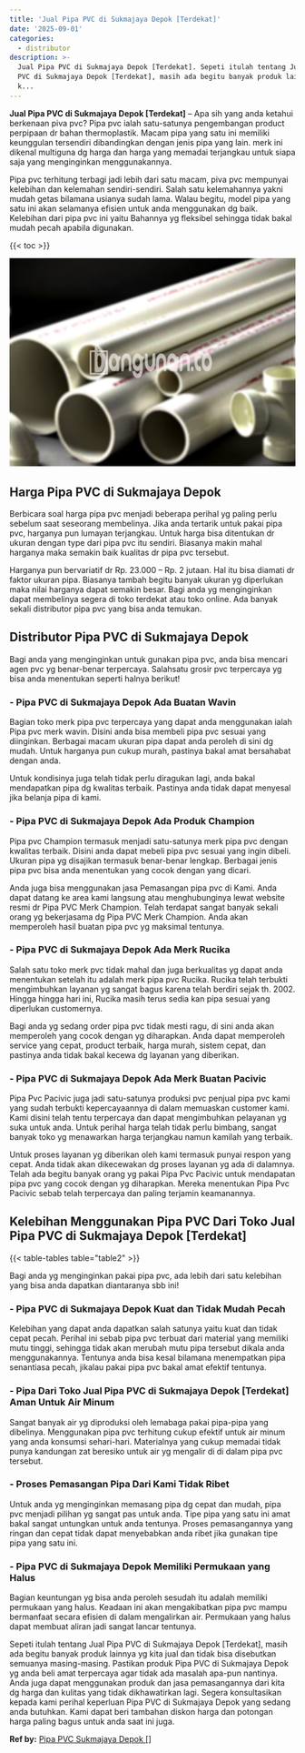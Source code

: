 ```yaml
---
title: 'Jual Pipa PVC di Sukmajaya Depok [Terdekat]'
date: '2025-09-01'
categories:
  - distributor
description: >-
  Jual Pipa PVC di Sukmajaya Depok [Terdekat]. Sepeti itulah tentang Jual Pipa
  PVC di Sukmajaya Depok [Terdekat], masih ada begitu banyak produk lainnya yg
  k...
---
```


**Jual Pipa PVC di Sukmajaya Depok \[Terdekat\]** – Apa sih yang anda ketahui berkenaan piva pvc? Pipa pvc ialah satu-satunya pengembangan product perpipaan dr bahan thermoplastik. Macam pipa yang satu ini memiliki keunggulan tersendiri dibandingkan dengan jenis pipa yang lain. merk ini dikenal multiguna dg harga dan harga yang memadai terjangkau untuk siapa saja yang menginginkan menggunakannya.

Pipa pvc terhitung terbagi jadi lebih dari satu macam, piva pvc mempunyai kelebihan dan kelemahan sendiri-sendiri. Salah satu kelemahannya yakni mudah getas bilamana usianya sudah lama. Walau begitu, model pipa yang satu ini akan selamanya efisien untuk anda menggunakan dg baik. Kelebihan dari pipa pvc ini yaitu Bahannya yg fleksibel sehingga tidak bakal mudah pecah apabila digunakan.

{{< toc >}}

![Jual Pipa PVC di Sukmajaya Depok [Terdekat]](/images/jaul-pipa-pvc-24.png)

## Harga Pipa PVC di Sukmajaya Depok

Berbicara soal harga pipa pvc menjadi beberapa perihal yg paling perlu sebelum saat seseorang membelinya. Jika anda tertarik untuk pakai pipa pvc, harganya pun lumayan terjangkau. Untuk harga bisa ditentukan dr ukuran dengan type dari pipa pvc itu sendiri. Biasanya makin mahal harganya maka semakin baik kualitas dr pipa pvc tersebut.

Harganya pun bervariatif dr Rp. 23.000 – Rp. 2 jutaan. Hal itu bisa diamati dr faktor ukuran pipa. Biasanya tambah begitu banyak ukuran yg diperlukan maka nilai harganya dapat semakin besar. Bagi anda yg menginginkan dapat membelinya segera di toko terdekat atau toko online. Ada banyak sekali distributor pipa pvc yang bisa anda temukan.

## Distributor Pipa PVC di Sukmajaya Depok

Bagi anda yang menginginkan untuk gunakan pipa pvc, anda bisa mencari agen pvc yg benar-benar terpercaya. Salahsatu grosir pvc terpercaya yg bisa anda menentukan seperti halnya berikut!

### \- Pipa PVC di Sukmajaya Depok Ada Buatan Wavin

Bagian toko merk pipa pvc terpercaya yang dapat anda menggunakan ialah Pipa pvc merk wavin. Disini anda bisa membeli pipa pvc sesuai yang diinginkan. Berbagai macam ukuran pipa dapat anda peroleh di sini dg mudah. Untuk harganya pun cukup murah, pastinya bakal amat bersahabat dengan anda.

Untuk kondisinya juga telah tidak perlu diragukan lagi, anda bakal mendapatkan pipa dg kwalitas terbaik. Pastinya anda tidak dapat menyesal jika belanja pipa di kami.

### \- Pipa PVC di Sukmajaya Depok Ada Produk Champion

Pipa pvc Champion termasuk menjadi satu-satunya merk pipa pvc dengan kwalitas terbaik. Disini anda dapat mebeli pipa pvc sesuai yang ingin dibeli. Ukuran pipa yg disajikan termasuk benar-benar lengkap. Berbagai jenis pipa pvc bisa anda menentukan yang cocok dengan yang dicari.

Anda juga bisa menggunakan jasa Pemasangan pipa pvc di Kami. Anda dapat datang ke area kami langsung atau menghubunginya lewat website resmi dr Pipa PVC Merk Champion. Telah terdapat sangat banyak sekali orang yg bekerjasama dg Pipa PVC Merk Champion. Anda akan memperoleh hasil buatan pipa pvc yg maksimal tentunya.

### \- Pipa PVC di Sukmajaya Depok Ada Merk Rucika

Salah satu toko merk pvc tidak mahal dan juga berkualitas yg dapat anda menentukan setelah itu adalah merk pipa pvc Rucika. Rucika telah terbukti mengimbuhkan layanan yg sangat bagus karena telah berdiri sejak th. 2002. Hingga hingga hari ini, Rucika masih terus sedia kan pipa sesuai yang diperlukan customernya.

Bagi anda yg sedang order pipa pvc tidak mesti ragu, di sini anda akan memperoleh yang cocok dengan yg diharapkan. Anda dapat memperoleh service yang cepat, product terbaik, harga murah, sistem cepat, dan pastinya anda tidak bakal kecewa dg layanan yang diberikan.

### \- Pipa PVC di Sukmajaya Depok Ada Merk Buatan Pacivic

Pipa Pvc Pacivic juga jadi satu-satunya produksi pvc penjual pipa pvc kami yang sudah terbukti kepercayaannya di dalam memuaskan customer kami. Kami disini telah tentu terpercaya dan dapat mengimbuhkan pelayanan yg suka untuk anda. Untuk perihal harga telah tidak perlu bimbang, sangat banyak toko yg menawarkan harga terjangkau namun kamilah yang terbaik.

Untuk proses layanan yg diberikan oleh kami termasuk punyai respon yang cepat. Anda tidak akan dikecewakan dg proses layanan yg ada di dalamnya. Telah ada begitu banyak orang yg pakai Pipa Pvc Pacivic untuk mendapatan pipa pvc yang cocok dengan yg diharapkan. Mereka menentukan Pipa Pvc Pacivic sebab telah terpercaya dan paling terjamin keamanannya.

## Kelebihan Menggunakan Pipa PVC Dari Toko Jual Pipa PVC di Sukmajaya Depok \[Terdekat\]

{{< table-tables table="table2" >}}

Bagi anda yg menginginkan pakai pipa pvc, ada lebih dari satu kelebihan yang bisa anda dapatkan diantaranya sbb ini!

### \- Pipa PVC di Sukmajaya Depok Kuat dan Tidak Mudah Pecah

Kelebihan yang dapat anda dapatkan salah satunya yaitu kuat dan tidak cepat pecah. Perihal ini sebab pipa pvc terbuat dari material yang memiliki mutu tinggi, sehingga tidak akan merubah mutu pipa tersebut dikala anda menggunakannya. Tentunya anda bisa kesal bilamana menempatkan pipa senantiasa pecah, jikalau pakai pipa pvc bakal amat efektif tentunya.

### \- Pipa Dari Toko Jual Pipa PVC di Sukmajaya Depok \[Terdekat\] Aman Untuk Air Minum

Sangat banyak air yg diproduksi oleh lemabaga pakai pipa-pipa yang dibelinya. Menggunakan pipa pvc terhitung cukup efektif untuk air minum yang anda konsumsi sehari-hari. Materialnya yang cukup memadai tidak punya kandungan zat beresiko untuk air yg mengalir di di dalam pipa pvc tersebut.

### \- Proses Pemasangan Pipa Dari Kami Tidak Ribet

Untuk anda yg menginginkan memasang pipa dg cepat dan mudah, pipa pvc menjadi pilihan yg sangat pas untuk anda. Tipe pipa yang satu ini amat bakal sangat untungkan untuk anda tentunya. Proses pemasangannya yang ringan dan cepat tidak dapat menyebabkan anda ribet jika gunakan tipe pipa yang satu ini.

### \- Pipa PVC di Sukmajaya Depok Memiliki Permukaan yang Halus

Bagian keuntungan yg bisa anda peroleh sesudah itu adalah memiliki permukaan yang halus. Keadaan ini akan mengakibatkan pipa pvc mampu bermanfaat secara efisien di dalam mengalirkan air. Permukaan yang halus dapat membuat aliran jadi sangat lancar tentunya.

Sepeti itulah tentang Jual Pipa PVC di Sukmajaya Depok \[Terdekat\], masih ada begitu banyak produk lainnya yg kita jual dan tidak bisa disebutkan semuanya masing-masing. Pastikan produk Pipa PVC di Sukmajaya Depok yg anda beli amat terpercaya agar tidak ada masalah apa-pun nantinya. Anda juga dapat menggunakan produk dan jasa pemasangannya dari kita dg harga dan kulitas yang tidak dikhawatirkan lagi. Segera konsultasikan kepada kami perihal keperluan Pipa PVC di Sukmajaya Depok yang sedang anda butuhkan. Kami dapat beri tambahan diskon harga dan potongan harga paling bagus untuk anda saat ini juga.

**Ref by:** [Pipa PVC Sukmajaya Depok []](https://id.wikipedia.org/wiki/Pipa)
